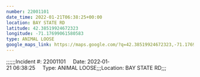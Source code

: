 ```yaml
---
number: 22001101
date_time: 2022-01-21T06:38:25+00:00
location: BAY STATE RD
latitude: 42.38519924672323
longitude: -71.17699061580583
type: ANIMAL LOOSE
google_maps_link: https://maps.google.com/?q=42.38519924672323,-71.17699061580583
---
```


;;;;;;Incident #: 22001101     Date: 2022‐01‐21 06:38:25     Type: ANIMAL LOOSE;;;Location: BAY STATE RD;;;
